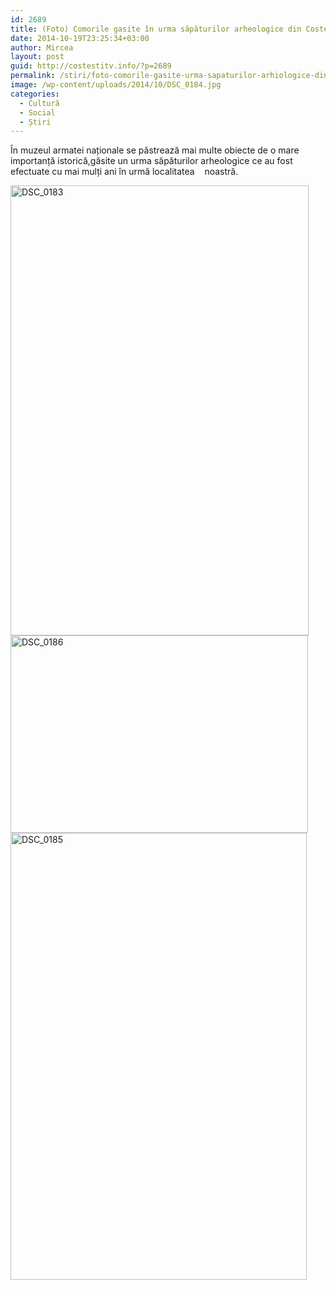 ```yaml
---
id: 2689
title: (Foto) Comorile gasite în urma săpăturilor arheologice din Costești
date: 2014-10-19T23:25:34+03:00
author: Mircea
layout: post
guid: http://costestitv.info/?p=2689
permalink: /stiri/foto-comorile-gasite-urma-sapaturilor-arhiologice-din-costesti/
image: /wp-content/uploads/2014/10/DSC_0184.jpg
categories:
  - Cultură
  - Social
  - Știri
---
```

În muzeul armatei naționale se păstrează mai multe obiecte de o mare importanță istorică,<!--more-->găsite un urma săpăturilor arheologice ce au fost efectuate cu mai mulți ani în urmă localitatea    noastră.

[<img class="alignnone  wp-image-2695" src="/wp-content/uploads/2014/10/DSC_01831-199x300.jpg" alt="DSC_0183" width="477" height="720" />](/wp-content/uploads/2014/10/DSC_01831.jpg) [<img class="alignnone  wp-image-2694" src="/wp-content/uploads/2014/10/DSC_0186-300x199.jpg" alt="DSC_0186" width="476" height="316" srcset="http://costestitv.ddev.local/wp-content/uploads/2014/10/DSC_0186-300x199.jpg 300w, http://costestitv.ddev.local/wp-content/uploads/2014/10/DSC_0186-90x60.jpg 90w, http://costestitv.ddev.local/wp-content/uploads/2014/10/DSC_0186-180x120.jpg 180w, http://costestitv.ddev.local/wp-content/uploads/2014/10/DSC_0186-95x64.jpg 95w, http://costestitv.ddev.local/wp-content/uploads/2014/10/DSC_0186.jpg 1024w" sizes="(max-width: 476px) 100vw, 476px" />](/wp-content/uploads/2014/10/DSC_0186.jpg) [<img class="alignnone  wp-image-2693" src="/wp-content/uploads/2014/10/DSC_0185-199x300.jpg" alt="DSC_0185" width="474" height="715" />](/wp-content/uploads/2014/10/DSC_0185.jpg)

&nbsp;

&nbsp;